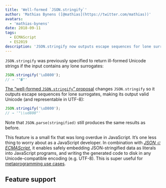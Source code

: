 ```yaml
---
title: 'Well-formed `JSON.stringify`'
author: 'Mathias Bynens ([@mathias](https://twitter.com/mathias))'
avatars:
  - 'mathias-bynens'
date: 2018-09-11
tags:
  - ECMAScript
  - ES2019
description: 'JSON.stringify now outputs escape sequences for lone surrogates, making its output valid Unicode (and representable in UTF-8).'
---
```

`JSON.stringify` was previously specified to return ill-formed Unicode strings if the input contains any lone surrogates:

```js
JSON.stringify('\uD800');
// → '"�"'
```

[The “well-formed `JSON.stringify`” proposal](https://github.com/tc39/proposal-well-formed-stringify) changes `JSON.stringify` so it outputs escape sequences for lone surrogates, making its output valid Unicode (and representable in UTF-8):

```js
JSON.stringify('\uD800');
// → '"\\ud800"'
```

Note that `JSON.parse(stringified)` still produces the same results as before.

This feature is a small fix that was long overdue in JavaScript. It’s one less thing to worry about as a JavaScript developer. In combination with [_JSON ⊂ ECMAScript_](/features/subsume-json), it enables safely embedding JSON-stringified data as literals into JavaScript programs, and writing the generated code to disk in any Unicode-compatible encoding (e.g. UTF-8). This is super useful for [metaprogramming use cases](/features/subsume-json#embedding-json).

## Feature support

<feature-support chrome="72 /blog/v8-release-72#well-formed-json.stringify"
                 firefox="64"
                 safari="12.1"
                 nodejs="12 https://twitter.com/mathias/status/1120700101637353473"
                 babel="yes https://github.com/zloirock/core-js#ecmascript-json"></feature-support>
